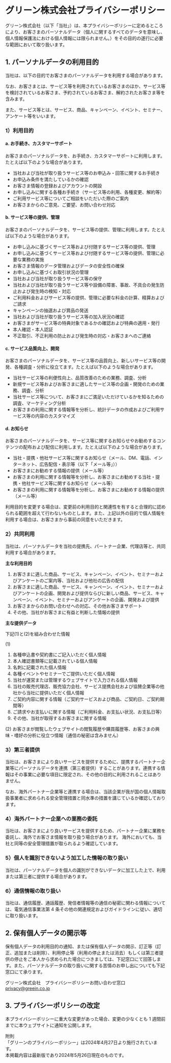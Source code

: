 # グリーン株式会社プライバシーポリシー

グリーン株式会社（以下「当社」）は、本プライバシーポリシーに定めるところにより、お客さまのパーソナルデータ（個人に関するすべてのデータを意味し、個人情報保護法における個人情報には限られません。）をその目的の遂行に必要な範囲において取り扱います。

## 1. パーソナルデータの利用目的

当社は、以下の目的でお客さまのパーソナルデータを利用する場合があります。

なお、お客さまとは、サービス等を利用されているお客さまのほか、サービス等を検討されているお客さま、予約されているお客さま、解約されたお客さま等を含みます。

また、サービス等とは、サービス、商品、キャンペーン、イベント、セミナー、アンケート等をいいます。

### 1）利用目的

#### a. お手続き、カスタマーサポート

お客さまのパーソナルデータを、お手続き、カスタマーサポートに利用します。たとえば以下のような場合があります。

- 当社および当社が取り扱うサービス等のお申込み・回答に関するお手続き
- お申込み条件を満たしているかの確認
- お客さま情報の登録およびアカウントの開設
- お申し込みに関する各種お手続き（サービス等の利用、各種変更、解約等）
- ご利用サービス等についてご相談をいただいた際のご案内
- お客さまからのご意見、ご要望、お問い合わせ対応

#### b. サービス等の提供、管理

お客さまのパーソナルデータを、サービス等の提供、管理に利用します。たとえば以下のような場合があります。

- お申し込みに基づくサービス等および付随するサービス等の提供、管理
- お申し込みに基づくサービス等および付随するサービス等の提供、管理に必要な業務の実施
- お客さま情報のデータ管理およびデータの安全性の確保
- お申し込みに基づくお取引状況の管理
- 当社および当社が取り扱うサービス等の保守
- 当社および当社が取り扱うサービス等や設備の障害、事故、不具合の発生防止および発生時の検知・対応
- ご利用料金およびサービス等の提供、管理に必要な料金の計算、精算およびご請求
- キャンペーンの抽選および賞品の発送
- 当社および当社が取り扱うサービス等の加入状況の確認
- お客さまがサービス等の特典対象であるかの確認および特典の適用・発行
- 本人確認・本人認証
- 不正取引、不正利用の防止および発生時の対応・お客さまへのご連絡

#### c. サービス品質向上、開発

お客さまのパーソナルデータを、サービス等の品質向上、新しいサービス等の開発、各種調査・分析に役立てます。たとえば以下のような場合があります。

- 当社サービス等の利便性向上、品質改善のための業務、調査、分析
- 新規サービス等およびお客さまに適したサービス等の企画・開発のための業務、調査、分析
- 当社サービス等について、お客さまにご満足いただけているかを知るための調査、マーケティング分析
- お客さまの利用に関する情報等を分析し、統計データの作成およびご利用サービス等の内容のカスタマイズ

#### d. お知らせ

お客さまのパーソナルデータを、サービス等に関するお知らせやお勧めするコンテンツの配布および配信に利用します。たとえば以下のような場合があります。

- 当社・提携・他社サービス等に関するお知らせ（メール、DM、電話、インターネット、広告配信・表示等（以下「メール等」））
- お客さまにお勧めする情報の提供（メール等）
- お客さまの利用に関する情報等を分析し、お客さまにお勧めする当社・提携・他社サービス等に関するお知らせ（メール等）
- お客さまの利用に関する情報等を分析し、お客さまにお勧めする情報の提供（メール等）

利用目的を変更する場合は、変更前の利用目的と関連性を有すると合理的に認められる範囲を超えて行わないものとします。また、上記以外の目的で個人情報を利用する場合は、お客さまから事前の同意をいただきます。

### 2）共同利用

当社は、パーソナルデータを当社の提携先、パートナー企業、代理店等と、共同利用する場合があります。

**主な利用目的**

1. お客さまに適した商品、サービス、キャンペーン、イベント、セミナーおよびアンケートのご案内等、当社および他社の広告の配信
1. お客さまに適した商品、サービス、キャンペーン、イベント、セミナーおよびアンケートの企画、開発および提供ならびに新しい商品、サービス、キャンペーン、イベント、セミナーおよびアンケートの企画、開発および提供
1. お客さまからのお問い合わせへの対応、その他お客さまサポート
1. その他、当社がお客さまに有益と判断した情報の提供

**主な提供データ**

下記(1)と(2)を組み合わせた情報

(1)

1. 各種申込書や契約書にご記入いただく個人情報
1. 本人確認書類等に記載されている個人情報
1. 名刺に記載された個人情報
1. 各種イベントやセミナーでご提供いただく個人情報
1. 当社が運営または管理するウェブサイトで入力される個人情報
1. 当社の販売代理店、販売協力会社、サービス提携会社および協賛企業等の他社から当社に提供いただく個人情報
1. ご契約内容に関する情報（ご契約サービスおよび商品、ご契約日、ご契約期間等）
1. ご請求やお支払いに関する情報（ご利用料金、お支払い状況、お支払日等）
1. その他、当社が取得するお客さまに関する情報

(2) お客さまが閲覧したウェブサイトの閲覧履歴や購買履歴等、お客さまの興味・嗜好の分析に役立つ情報（通信の秘密は含みません）

### 3）第三者提供

当社は、お客さまにより良いサービスを提供するために、提携するパートナー企業等にパーソナルデータを連携（第三者提供）することがあります。連携する情報はその事業に必要な項目に限定され、その他の目的に利用されることはありません。

なお、海外パートナー企業等と連携する場合は、当該企業が我が国の個人情報取扱事業者に求められる安全管理措置と同水準の措置を講じているか確認しております。

### 4）海外パートナー企業への業務の委託

当社は、お客さまにより良いサービスを提供するため、パートナー企業に業務を委託し、海外でお客さま情報を取り扱う場合があります。 海外においても、当社と同等の安全管理措置が取られるよう確認しています。

### 5）個人を識別できないよう加工した情報の取り扱い

当社は、パーソナルデータを個人の識別ができないデータに加工した上で、利用または第三者に提供する場合があります。

### 6）通信情報の取り扱い

当社は、通信履歴、通話履歴、発信者情報等の通信の秘密に関わる情報については、電気通信事業法第 4 条その他の関連規定およびガイドラインに従い、適切に取り扱います。

## 2. 保有個人データの開示等

保有個人データの利用目的の通知、または保有個人データの開示、訂正等（訂正、追加または削除）、利用停止等（利用の停止または消去）もしくは第三者提供の停止をご本人から求められた場合につきましては、下記窓口にて回答します。また、パーソナルデータの取り扱いに関する苦情のお申し出についても下記窓口にて承ります。

グリーン株式会社　プライバシーポリシーお問い合わせ窓口　privacy@greein.co.jp

## 3. プライバシーポリシーの改定

本プライバシーポリシーに重大な変更があった場合、変更の少なくとも 1 週間前までに本ウェブサイトに通知を公開します。

附則<br />
「グリーンのプライバシーポリシー」は2024年4月27日より施行されています。<br />
本掲載内容は最新版であり2024年5月26日現在のものです。
